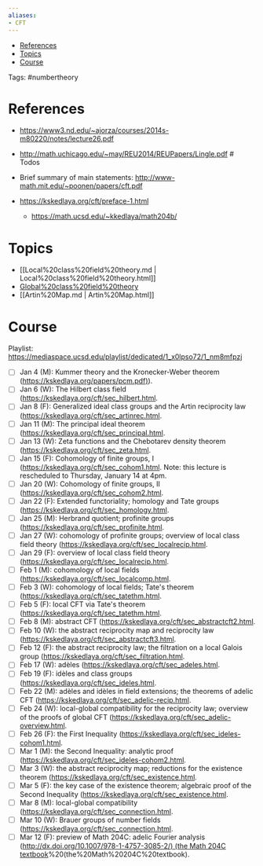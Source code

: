 ```yaml
---
aliases:
- CFT
---
```


-   [References](#references)
-   [Topics](#topics)
-   [Course](#course)














Tags: \#numbertheory

# References

-   <https://www3.nd.edu/~ajorza/courses/2014s-m80220/notes/lecture26.pdf>

-   <http://math.uchicago.edu/~may/REU2014/REUPapers/Lingle.pdf> \# Todos

-   Brief summary of main statements: <http://www-math.mit.edu/~poonen/papers/cft.pdf>

-   <https://kskedlaya.org/cft/preface-1.html>

    -   <https://math.ucsd.edu/~kkedlaya/math204b/>

# Topics

-   [[Local%20class%20field%20theory.md | Local%20class%20field%20theory.html]]
-   [Global%20class%20field%20theory](Global%20class%20field%20theory)
-   [[Artin%20Map.md | Artin%20Map.html]]

# Course

Playlist: <https://mediaspace.ucsd.edu/playlist/dedicated/1_x0lpso72/1_nm8mfpzj>

-   [ ] Jan 4 (M): Kummer theory and the Kronecker-Weber theorem ([https://kskedlaya.org/papers/pcm.pdf)](https://kskedlaya.org/papers/pcm.pdf)).
-   [ ] Jan 6 (W): The Hilbert class field (<https://kskedlaya.org/cft/sec_hilbert.html>.
-   [ ] Jan 8 (F): Generalized ideal class groups and the Artin reciprocity law (<https://kskedlaya.org/cft/sec_artinrec.html>.
-   [ ] Jan 11 (M): The principal ideal theorem (<https://kskedlaya.org/cft/sec_principal.html>.
-   [ ] Jan 13 (W): Zeta functions and the Chebotarev density theorem (<https://kskedlaya.org/cft/sec_zeta.html>.
-   [ ] Jan 15 (F): Cohomology of finite groups, I (<https://kskedlaya.org/cft/sec_cohom1.html>. Note: this lecture is rescheduled to Thursday, January 14 at 4pm.
-   [ ] Jan 20 (W): Cohomology of finite groups, II (<https://kskedlaya.org/cft/sec_cohom2.html>.
-   [ ] Jan 22 (F): Extended functoriality; homology and Tate groups (<https://kskedlaya.org/cft/sec_homology.html>.
-   [ ] Jan 25 (M): Herbrand quotient; profinite groups (<https://kskedlaya.org/cft/sec_profinite.html>.
-   [ ] Jan 27 (W): cohomology of profinite groups; overview of local class field theory (<https://kskedlaya.org/cft/sec_localrecip.html>.
-   [ ] Jan 29 (F): overview of local class field theory (<https://kskedlaya.org/cft/sec_localrecip.html>.
-   [ ] Feb 1 (M): cohomology of local fields (<https://kskedlaya.org/cft/sec_localcomp.html>.
-   [ ] Feb 3 (W): cohomology of local fields; Tate's theorem (<https://kskedlaya.org/cft/sec_tatethm.html>.
-   [ ] Feb 5 (F): local CFT via Tate's theorem (<https://kskedlaya.org/cft/sec_tatethm.html>.
-   [ ] Feb 8 (M): abstract CFT (<https://kskedlaya.org/cft/sec_abstractcft2.html>.
-   [ ] Feb 10 (W): the abstract reciprocity map and reciprocity law (<https://kskedlaya.org/cft/sec_abstractcft3.html>.
-   [ ] Feb 12 (F): the abstract reciprocity law; the filtration on a local Galois group (<https://kskedlaya.org/cft/sec_filtration.html>.
-   [ ] Feb 17 (W): adèles (<https://kskedlaya.org/cft/sec_adeles.html>.
-   [ ] Feb 19 (F): idèles and class groups (<https://kskedlaya.org/cft/sec_ideles.html>.
-   [ ] Feb 22 (M): adèles and idèles in field extensions; the theorems of adelic CFT (<https://kskedlaya.org/cft/sec_adelic-recip.html>.
-   [ ] Feb 24 (W): local-global compatibility for the reciprocity law; overview of the proofs of global CFT (<https://kskedlaya.org/cft/sec_adelic-overview.html>.
-   [ ] Feb 26 (F): the First Inequality (<https://kskedlaya.org/cft/sec_ideles-cohom1.html>.
-   [ ] Mar 1 (M): the Second Inequality: analytic proof (<https://kskedlaya.org/cft/sec_ideles-cohom2.html>.
-   [ ] Mar 3 (W): the abstract reciprocity map; reductions for the existence theorem (<https://kskedlaya.org/cft/sec_existence.html>.
-   [ ] Mar 5 (F): the key case of the existence theorem; algebraic proof of the Second Inequality (<https://kskedlaya.org/cft/sec_existence.html>.
-   [ ] Mar 8 (M): local-global compatibility (<https://kskedlaya.org/cft/sec_connection.html>.
-   [ ] Mar 10 (W): Brauer groups of number fields (<https://kskedlaya.org/cft/sec_connection.html>.
-   [ ] Mar 12 (F): preview of Math 204C: adelic Fourier analysis ([http://dx.doi.org/10.1007/978-1-4757-3085-2/) (the Math 204C textbook](http://dx.doi.org/10.1007/978-1-4757-3085-2/)%20(the%20Math%20204C%20textbook).
